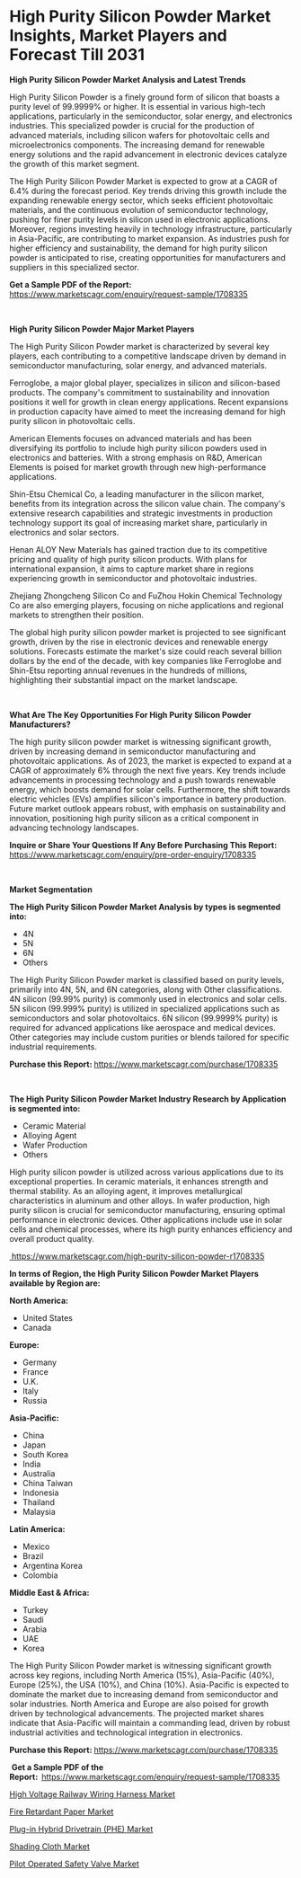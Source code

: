 <p><h1>High Purity Silicon Powder Market Insights, Market Players and Forecast Till 2031</h1></p><p><strong>High Purity Silicon Powder Market Analysis and Latest Trends</strong></p>
<p><p>High Purity Silicon Powder is a finely ground form of silicon that boasts a purity level of 99.9999% or higher. It is essential in various high-tech applications, particularly in the semiconductor, solar energy, and electronics industries. This specialized powder is crucial for the production of advanced materials, including silicon wafers for photovoltaic cells and microelectronics components. The increasing demand for renewable energy solutions and the rapid advancement in electronic devices catalyze the growth of this market segment.</p><p>The High Purity Silicon Powder Market is expected to grow at a CAGR of 6.4% during the forecast period. Key trends driving this growth include the expanding renewable energy sector, which seeks efficient photovoltaic materials, and the continuous evolution of semiconductor technology, pushing for finer purity levels in silicon used in electronic applications. Moreover, regions investing heavily in technology infrastructure, particularly in Asia-Pacific, are contributing to market expansion. As industries push for higher efficiency and sustainability, the demand for high purity silicon powder is anticipated to rise, creating opportunities for manufacturers and suppliers in this specialized sector.</p></p>
<p><strong>Get a Sample PDF of the Report:&nbsp;</strong> <a href="https://www.marketscagr.com/enquiry/request-sample/1708335?utm_campaign=1262&utm_medium=2&utm_source=Github&utm_content=ia&utm_term=07102024&utm_id=high-purity-silicon-powder">https://www.marketscagr.com/enquiry/request-sample/1708335</a></p>
<p>&nbsp;</p>
<p><strong>High Purity Silicon Powder Major Market Players</strong></p>
<p><p>The High Purity Silicon Powder market is characterized by several key players, each contributing to a competitive landscape driven by demand in semiconductor manufacturing, solar energy, and advanced materials. </p><p>Ferroglobe, a major global player, specializes in silicon and silicon-based products. The company's commitment to sustainability and innovation positions it well for growth in clean energy applications. Recent expansions in production capacity have aimed to meet the increasing demand for high purity silicon in photovoltaic cells.</p><p>American Elements focuses on advanced materials and has been diversifying its portfolio to include high purity silicon powders used in electronics and batteries. With a strong emphasis on R&D, American Elements is poised for market growth through new high-performance applications.</p><p>Shin-Etsu Chemical Co, a leading manufacturer in the silicon market, benefits from its integration across the silicon value chain. The company's extensive research capabilities and strategic investments in production technology support its goal of increasing market share, particularly in electronics and solar sectors.</p><p>Henan ALOY New Materials has gained traction due to its competitive pricing and quality of high purity silicon products. With plans for international expansion, it aims to capture market share in regions experiencing growth in semiconductor and photovoltaic industries.</p><p>Zhejiang Zhongcheng Silicon Co and FuZhou Hokin Chemical Technology Co are also emerging players, focusing on niche applications and regional markets to strengthen their position.</p><p>The global high purity silicon powder market is projected to see significant growth, driven by the rise in electronic devices and renewable energy solutions. Forecasts estimate the market's size could reach several billion dollars by the end of the decade, with key companies like Ferroglobe and Shin-Etsu reporting annual revenues in the hundreds of millions, highlighting their substantial impact on the market landscape.</p></p>
<p>&nbsp;</p>
<p><strong>What Are The Key Opportunities For High Purity Silicon Powder Manufacturers?</strong></p>
<p><p>The high purity silicon powder market is witnessing significant growth, driven by increasing demand in semiconductor manufacturing and photovoltaic applications. As of 2023, the market is expected to expand at a CAGR of approximately 6% through the next five years. Key trends include advancements in processing technology and a push towards renewable energy, which boosts demand for solar cells. Furthermore, the shift towards electric vehicles (EVs) amplifies silicon's importance in battery production. Future market outlook appears robust, with emphasis on sustainability and innovation, positioning high purity silicon as a critical component in advancing technology landscapes.</p></p>
<p><strong>Inquire or Share Your Questions If Any Before Purchasing This Report:</strong> <a href="https://www.marketscagr.com/enquiry/pre-order-enquiry/1708335?utm_campaign=1262&utm_medium=2&utm_source=Github&utm_content=ia&utm_term=07102024&utm_id=high-purity-silicon-powder">https://www.marketscagr.com/enquiry/pre-order-enquiry/1708335</a></p>
<p>&nbsp;</p>
<p><strong>Market Segmentation</strong></p>
<p><strong>The High Purity Silicon Powder Market Analysis by types is segmented into:</strong></p>
<p><ul><li>4N</li><li>5N</li><li>6N</li><li>Others</li></ul></p>
<p><p>The High Purity Silicon Powder market is classified based on purity levels, primarily into 4N, 5N, and 6N categories, along with Other classifications. 4N silicon (99.99% purity) is commonly used in electronics and solar cells. 5N silicon (99.999% purity) is utilized in specialized applications such as semiconductors and solar photovoltaics. 6N silicon (99.9999% purity) is required for advanced applications like aerospace and medical devices. Other categories may include custom purities or blends tailored for specific industrial requirements.</p></p>
<p><strong>Purchase this Report:&nbsp;</strong><a href="https://www.marketscagr.com/purchase/1708335?utm_campaign=1262&utm_medium=2&utm_source=Github&utm_content=ia&utm_term=07102024&utm_id=high-purity-silicon-powder">https://www.marketscagr.com/purchase/1708335</a></p>
<p>&nbsp;</p>
<p><strong>The High Purity Silicon Powder Market Industry Research by Application is segmented into:</strong></p>
<p><ul><li>Ceramic Material</li><li>Alloying Agent</li><li>Wafer Production</li><li>Others</li></ul></p>
<p><p>High purity silicon powder is utilized across various applications due to its exceptional properties. In ceramic materials, it enhances strength and thermal stability. As an alloying agent, it improves metallurgical characteristics in aluminum and other alloys. In wafer production, high purity silicon is crucial for semiconductor manufacturing, ensuring optimal performance in electronic devices. Other applications include use in solar cells and chemical processes, where its high purity enhances efficiency and overall product quality.</p></p>
<p><a href="https://www.marketscagr.com/high-purity-silicon-powder-r1708335?utm_campaign=1262&utm_medium=2&utm_source=Github&utm_content=ia&utm_term=07102024&utm_id=high-purity-silicon-powder">&nbsp;https://www.marketscagr.com/high-purity-silicon-powder-r1708335</a></p>
<p><strong>In terms of Region, the High Purity Silicon Powder Market Players available by Region are:</strong></p>
<p>
    <p> <strong> North America: </strong>
        <ul>
            <li>United States</li>
            <li>Canada</li>
        </ul>
        </p> 
    <p> <strong> Europe: </strong>
        <ul>
            <li>Germany</li>
            <li>France</li>
            <li>U.K.</li>
            <li>Italy</li>
            <li>Russia</li>
        </ul>
        </p> 
    <p> <strong> Asia-Pacific: </strong>
        <ul>
            <li>China</li>
            <li>Japan</li>
            <li>South Korea</li>
            <li>India</li>
            <li>Australia</li>
            <li>China Taiwan</li>
            <li>Indonesia</li>
            <li>Thailand</li>
            <li>Malaysia</li>
        </ul>
        </p> 
    <p> <strong> Latin America: </strong>
        <ul>
            <li>Mexico</li>
            <li>Brazil</li>
            <li>Argentina Korea</li>
            <li>Colombia</li>
        </ul>
        </p> 
    <p> <strong> Middle East & Africa: </strong>
        <ul>
            <li>Turkey</li>
            <li>Saudi</li>
            <li>Arabia</li>
            <li>UAE</li>
            <li>Korea</li>
        </ul>
    </p>
    </p>
<p><p>The High Purity Silicon Powder market is witnessing significant growth across key regions, including North America (15%), Asia-Pacific (40%), Europe (25%), the USA (10%), and China (10%). Asia-Pacific is expected to dominate the market due to increasing demand from semiconductor and solar industries. North America and Europe are also poised for growth driven by technological advancements. The projected market shares indicate that Asia-Pacific will maintain a commanding lead, driven by robust industrial activities and technological integration in electronics.</p></p>
<p><strong>Purchase this Report: </strong><a href="https://www.marketscagr.com/purchase/1708335?utm_campaign=1262&utm_medium=2&utm_source=Github&utm_content=ia&utm_term=07102024&utm_id=high-purity-silicon-powder">https://www.marketscagr.com/purchase/1708335</a></p>
<p>&nbsp;<strong>Get a Sample PDF of the Report:&nbsp;&nbsp;</strong><a href="https://www.marketscagr.com/enquiry/request-sample/1708335?utm_campaign=1262&utm_medium=2&utm_source=Github&utm_content=ia&utm_term=07102024&utm_id=high-purity-silicon-powder">https://www.marketscagr.com/enquiry/request-sample/1708335</a></p>
<p><strong></strong></p>
<p><p><a href="https://issuu.com/reportprime-2/docs/high-voltage-railway-wiring-harness_db0d619387d753?utm_campaign=1262&utm_medium=2&utm_source=Github&utm_content=ia&utm_term=07102024&utm_id=high-purity-silicon-powder">High Voltage Railway Wiring Harness Market</a></p><p><a href="https://www.linkedin.com/pulse/fire-retardant-paper-market-size-growth-industry-analysis-gdpde?utm_campaign=1262&utm_medium=2&utm_source=Github&utm_content=ia&utm_term=07102024&utm_id=high-purity-silicon-powder">Fire Retardant Paper Market</a></p><p><a href="https://issuu.com/reportprime-2/docs/plug-in-hybrid-drivetrain-phe-marke_2a14554424d512?utm_campaign=1262&utm_medium=2&utm_source=Github&utm_content=ia&utm_term=07102024&utm_id=high-purity-silicon-powder">Plug-in Hybrid Drivetrain (PHE) Market</a></p><p><a href="https://www.linkedin.com/pulse/shading-cloth-market-segmentation-geographical-regions-l8vye?utm_campaign=1262&utm_medium=2&utm_source=Github&utm_content=ia&utm_term=07102024&utm_id=high-purity-silicon-powder">Shading Cloth Market</a></p><p><a href="https://www.linkedin.com/pulse/pilot-operated-safety-valve-market-size-segmentation-trends-uknhe?utm_campaign=1262&utm_medium=2&utm_source=Github&utm_content=ia&utm_term=07102024&utm_id=high-purity-silicon-powder">Pilot Operated Safety Valve Market</a></p></p>